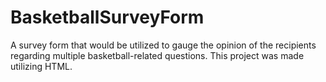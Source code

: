 # BasketballSurveyForm

A survey form that would be utilized to gauge the opinion of the recipients regarding multiple basketball-related questions. This project was made utilizing HTML.
